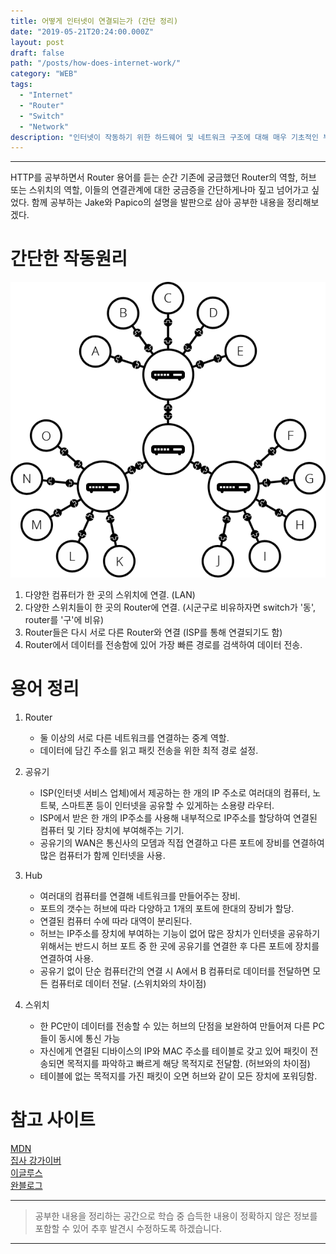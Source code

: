 ```yaml
---
title: 어떻게 인터넷이 연결되는가 (간단 정리)
date: "2019-05-21T20:24:00.000Z"
layout: post
draft: false
path: "/posts/how-does-internet-work/"
category: "WEB"
tags:
  - "Internet"
  - "Router"
  - "Switch"
  - "Network"
description: "인터넷이 작동하기 위한 하드웨어 및 네트워크 구조에 대해 매우 기초적인 부분만 간단히 정리하고자 한다."
---
```

---
HTTP를 공부하면서 Router 용어를 듣는 순간 기존에 궁금했던 Router의 역할, 허브 또는 스위치의 역할, 이들의 연결관계에 대한 궁금증을 간단하게나마 짚고 넘어가고 싶었다. 함께 공부하는 Jake와 Papico의 설명을 발판으로 삼아 공부한 내용을 정리해보겠다.

# 간단한 작동원리

![internet_works](internet-schema-5.png)

1. 다양한 컴퓨터가 한 곳의 스위치에 연결. (LAN)
2. 다양한 스위치들이 한 곳의 Router에 연결. (시군구로 비유하자면 switch가 '동', router를 '구'에 비유)
3. Router들은 다시 서로 다른 Router와 연결 (ISP를 통해 연결되기도 함)
4. Router에서 데이터를 전송함에 있어 가장 빠른 경로를 검색하여 데이터 전송.


# 용어 정리

1. Router

    - 둘 이상의 서로 다른 네트워크를 연결하는 중계 역할.
    - 데이터에 담긴 주소를 읽고 패킷 전송을 위한 최적 경로 설정.

2. 공유기

    - ISP(인터넷 서비스 업체)에서 제공하는 한 개의 IP 주소로 여러대의 컴퓨터, 노트북, 스마트폰 등이 인터넷을 공유할 수 있게하는 소용량 라우터.
    - ISP에서 받은 한 개의 IP주소를 사용해 내부적으로 IP주소를 할당하여 연결된 컴퓨터 및 기타 장치에 부여해주는 기기.
    - 공유기의 WAN은 통신사의 모뎀과 직접 연결하고 다른 포트에 장비를 연결하여 많은 컴퓨터가 함께 인터넷을 사용.

3. Hub

    - 여러대의 컴퓨터를 연결해 네트워크를 만들어주는 장비.
    - 포트의 갯수는 허브에 따라 다양하고 1개의 포트에 한대의 장비가 할당.
    - 연결된 컴퓨터 수에 따라 대역이 분리된다.
    - 허브는 IP주소를 장치에 부여하는 기능이 없어 많은 장치가 인터넷을 공유하기 위해서는 반드시 허브 포트 중 한 곳에 공유기를 연결한 후 다른 포트에 장치를 연결하여 사용.
    - 공유기 없이 단순 컴퓨터간의 연결 시 A에서 B 컴퓨터로 데이터를 전달하면 모든 컴퓨터로 데이터 전달. (스위치와의 차이점)

4. 스위치

    - 한 PC만이 데이터를 전송할 수 있는 허브의 단점을 보완하여 만들어져 다른 PC들이 동시에 통신 가능
    - 자신에게 연결된 디바이스의 IP와 MAC 주소를 테이블로 갖고 있어 패킷이 전송되면 목적지를 파악하고 빠르게 해당 목적지로 전달함. (허브와의 차이점)
    - 테이블에 없는 목적지를 가진 패킷이 오면 허브와 같이 모든 장치에 포워딩함.

# 참고 사이트
[MDN](https://developer.mozilla.org/en-US/docs/Learn/Common_questions/How_does_the_Internet_work)  
[집사 강가이버](https://kkdww.tistory.com/151)  
[이글루스](http://egloos.zum.com/oxteen/v/5458427)  
[완블로그](https://minwan1.github.io/2018/10/01/2018-09-03-network-network-divice/)

___

> 공부한 내용을 정리하는 공간으로 학습 중 습득한 내용이 정확하지 않은 정보를 포함할 수 있어 추후 발견시 수정하도록 하겠습니다.

---

